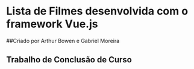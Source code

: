 # Lista de Filmes desenvolvida com o framework Vue.js

##Criado por Arthur Bowen e Gabriel Moreira

## Trabalho de Conclusão de Curso
